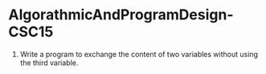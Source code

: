 # AlgorathmicAndProgramDesign-CSC15

1. Write a program to exchange the content of two variables without using the third variable.
 
